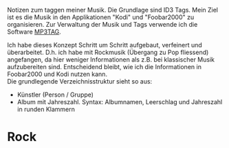 Notizen zum taggen meiner Musik. Die Grundlage sind ID3 Tags. Mein Ziel ist es die Musik in den Applikationen "Kodi" und "Foobar2000" zu organisieren. Zur Verwaltung der Musik und Tags verwende ich die Software [MP3TAG](https://www.mp3tag.de).  

Ich habe dieses Konzept Schritt um Schritt aufgebaut, verfeinert und überarbeitet. D.h. ich habe mit Rockmusik (Übergang zu Pop fliessend) angefangen, da hier weniger Informationen als z.B. bei klassischer Musik aufzubereiten sind. Entscheidend bleibt, wie ich die Informationen in Foobar2000 und Kodi nutzen kann.  
Die grundlegende Verzeichnisstruktur sieht so aus:  

* Künstler (Person / Gruppe)
* Album mit Jahreszahl. Syntax: Albumnamen, Leerschlag und Jahreszahl in runden Klammern

# Rock


